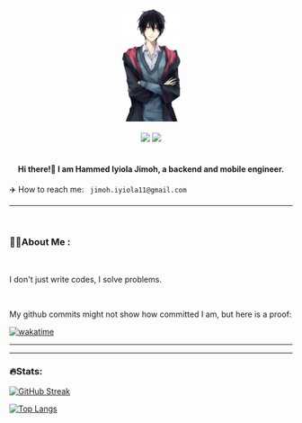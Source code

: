 <br></br>

<div align="">
<div id="header" align="center">
    <img src="./picture/me2.png" height="200" />
</div>
<br>

<!-- <hr> -->
<div id="badges" align="center">
    <a href="www.linkedin.com/in/hammed-jimoh-a61887236"><img src="https://img.shields.io/badge/LinkedIn-blue?logo=linkedin&logoColor=white&style=for-the-badge" /></a>
    <a href="https://twitter.com/iyiola_gmore"><img src="https://img.shields.io/badge/Twitter-blue?logo=twitter&logoColor=white&style=for-the-badge" /></a>
</div>
<br>

<h4 align="center"> Hi there!👋 I am <strong>Hammed Iyiola Jimoh</strong>, a backend and mobile engineer. </h4>
    <p>✈️ How to reach me: <code> jimoh.iyiola11@gmail.com </code> </p>
    
---

<br>

### **👨‍💻About Me :**

<br>
 
<p>
    I don't just write codes, I solve problems.
</p>

  <br>

   
<p>
    My github commits might not show how committed I am, but here is a proof:
</p>

[![wakatime](https://wakatime.com/badge/user/d9f6b977-a894-4159-b731-f591640ce840.svg)](https://wakatime.com/@d9f6b977-a894-4159-b731-f591640ce840)

---
---
    

### **🔥Stats:**

[![GitHub Streak](http://github-readme-streak-stats.herokuapp.com?user=IyiolaJay&theme=radical&hide_border=true&date_format=j%20M%5B%20Y%5D)](https://git.io/streak-stats)

[![Top Langs](https://github-readme-stats.vercel.app/api/top-langs/?username=IyiolaJay&theme=radical&langs_count=8&hide_border=true)](https://github.com/anuraghazra/github-readme-stats)
## <br>
